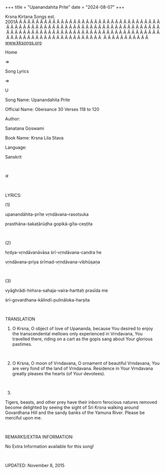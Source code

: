 +++ 
title = "Upanandahita Prite"
date = "2024-08-07"
+++

Krsna Kirtana Songs est. 2001Â Â Â Â Â Â Â Â Â Â Â Â Â Â Â Â Â Â Â Â Â Â Â Â Â Â Â Â Â Â Â Â Â Â Â Â Â Â Â Â Â Â Â Â Â Â Â Â Â Â Â Â Â Â Â Â Â Â Â Â Â Â Â Â Â Â Â Â Â Â Â Â Â Â Â Â Â Â Â Â Â Â Â Â Â Â Â Â Â Â Â Â Â Â Â Â Â Â Â Â Â Â Â Â Â Â Â Â Â Â Â Â Â Â Â Â Â Â Â Â Â Â Â Â Â Â Â Â Â Â Â Â  Â Â Â Â Â Â Â Â Â Â Â  
www.kksongs.org








Home
 
⇒
 
Song Lyrics
 
⇒
 
U


Song
Name: Upanandahita Prite


Official
Name: Obeisance 30 Verses 118 to 120


Author:

Sanatana Goswami


Book
Name: 
Krsna Lila Stava


Language:

Sanskrit


 








अ








 


LYRICS:


(1)


upanandāhita-prīte
vṛndāvana-rasotsuka 


prasthāna-śakaṭārūḍha
gopikā-gīta-ceṣṭita


 


(2)


hṛdya-vṛndāvanāvāsa
śrī-vṛndāvana-candra he 


vṛndāvana-priya
śrīmad-vṛndāvana-vibhūṣaṇa


 


(3)


vyāghrādi-hiḿsra-sahaja-vaira-harttaḥ
prasīda me 


śrī-govardhana-kālindī-pulināloka-harṣita


 


TRANSLATION


1) O
Krsna, O object of love of Upananda, because You desired to enjoy the
transcendental mellows only experienced in Vrndavana, You travelled there,
riding on a cart as the gopis sang about Your glorious pastimes.


 


2) O
Krsna, O moon of Vrndavana, O ornament of beautiful Vrndavana, You are very
fond of the land of Vrndavana. Residence in Your Vrndavana greatly pleases the
hearts (of Your devotees).


 


3)
Tigers, beasts, and other prey have their inborn ferocious natures removed
become delighted by seeing the sight of Sri Krsna walking around Govardhana
Hill and the sandy banks of the Yamuna River. Please be merciful upon me.


 


REMARKS/EXTRA
INFORMATION:


No
Extra Information available for this song!


 


UPDATED:
 November 8, 2015